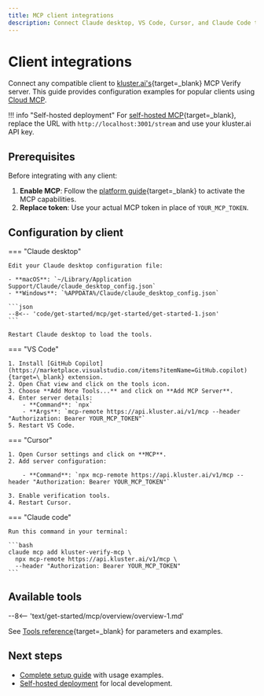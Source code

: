 ```yaml
---
title: MCP client integrations
description: Connect Claude desktop, VS Code, Cursor, and Claude Code to kluster.ai verification tools with ready-to-use configuration examples.
---
```


# Client integrations

Connect any compatible client to [kluster.ai's](https://www.kluster.ai/){target=\_blank} MCP Verify server. This guide provides configuration examples for popular clients using [Cloud MCP](/get-started/mcp/cloud/platform/).

!!! info "Self-hosted deployment"
    For [self-hosted MCP](/get-started/mcp/self-hosted/){target=\_blank}, replace the URL with `http://localhost:3001/stream` and use your kluster.ai API key.

## Prerequisites
      
Before integrating with any client:
      
1. **Enable MCP**: Follow the [platform guide](/get-started/mcp/cloud/platform/){target=\_blank} to activate the MCP capabilities.
2. **Replace token**: Use your actual MCP token in place of `YOUR_MCP_TOKEN`.

## Configuration by client

=== "Claude desktop"

    Edit your Claude desktop configuration file:
      
    - **macOS**: `~/Library/Application Support/Claude/claude_desktop_config.json`
    - **Windows**: `%APPDATA%/Claude/claude_desktop_config.json`

    ```json
    --8<-- 'code/get-started/mcp/get-started/get-started-1.json'
    ```

    Restart Claude desktop to load the tools.

=== "VS Code"

    1. Install [GitHub Copilot](https://marketplace.visualstudio.com/items?itemName=GitHub.copilot){target=\_blank} extension.
    2. Open Chat view and click on the tools icon.
    3. Choose **Add More Tools...** and click on **Add MCP Server**.
    4. Enter server details:
        - **Command**: `npx`
        - **Args**: `mcp-remote https://api.kluster.ai/v1/mcp --header "Authorization: Bearer YOUR_MCP_TOKEN"`
    5. Restart VS Code.

=== "Cursor"

    1. Open Cursor settings and click on **MCP**.
    2. Add server configuration:
        
        - **Command**: `npx mcp-remote https://api.kluster.ai/v1/mcp --header "Authorization: Bearer YOUR_MCP_TOKEN"`

    3. Enable verification tools.
    4. Restart Cursor.

=== "Claude code"

    Run this command in your terminal:

    ```bash
    claude mcp add kluster-verify-mcp \
      npx mcp-remote https://api.kluster.ai/v1/mcp \
      --header "Authorization: Bearer YOUR_MCP_TOKEN"
    ```

## Available tools

--8<-- 'text/get-started/mcp/overview/overview-1.md'

See [Tools reference](/get-started/mcp/tools/){target=\_blank} for parameters and examples.

## Next steps

- [Complete setup guide](/get-started/mcp/get-started/) with usage examples.
- [Self-hosted deployment](/get-started/mcp/self-hosted/) for local development.
